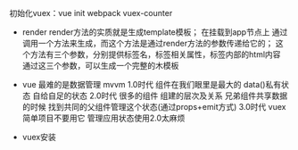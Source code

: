 初始化vuex：vue init webpack vuex-counter

- render
    render方法的实质就是生成template模板； 在挂载到app节点上
        通过调用一个方法来生成，而这个方法是通过render方法的参数传递给它的； 
        这个方法有三个参数，分别提供标签名，标签相关属性，标签内部的html内容 
        通过这三个参数，可以生成一个完整的木模板

- vue 最难的是数据管理 mvvm
    1.0时代 组件在我们眼里是最大的
        data()私有状态 自给自足的状态
    2.0时代 很多的组件 组建的层次及关系 兄弟组件共享数据的时候 找到共同的父组件管理这个状态(通过props+emit方式)
    3.0时代 vuex 简单项目不要用它 管理应用状态使用2.0太麻烦 
- vuex安装